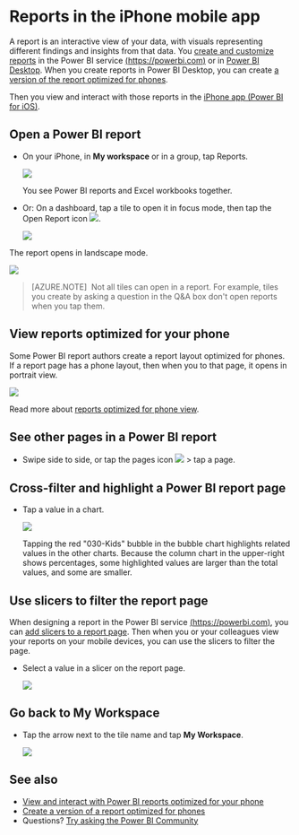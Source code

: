 <properties 
   pageTitle="Reports in the iPhone mobile app"
   description="Learn about viewing and interacting with reports in the Power BI mobile app for iOS on your iPhone. You create reports in the Power BI service or Power BI Desktop, then interact with them in the mobile apps. "
   services="powerbi" 
   documentationCenter="" 
   authors="maggiesMSFT" 
   manager="erikre" 
   backup=""
   editor=""
   tags=""
   qualityFocus="no"
   qualityDate=""/>
 
<tags
   ms.service="powerbi"
   ms.devlang="NA"
   ms.topic="article"
   ms.tgt_pltfrm="NA"
   ms.workload="powerbi"
   ms.date="03/02/2017"
   ms.author="maggies"/>

# Reports in the iPhone mobile app

A report is an interactive view of your data, with visuals representing different findings and insights from that data. You [create and customize reports](powerbi-service-create-a-new-report.md) in the Power BI service [(https://powerbi.com)](https://powerbi.com) or in [Power BI Desktop](powerbi-desktop-report-view.md). When you create reports in Power BI Desktop, you can create [a version of the report optimized for phones](powerbi-mobile-view-phone-report.md). 

Then you view and interact with those reports in the [iPhone app (Power BI for iOS)](powerbi-mobile-iphone-app-get-started.md).

## Open a Power BI report

-   On your iPhone, in **My workspace** or in a group, tap Reports.

    ![](media/powerbi-mobile-reports-in-the-iphone-app/power-bi-reports-home.png)

    You see Power BI reports and Excel workbooks together.

-   Or: On a dashboard, tap a tile to open it in focus mode, then tap the Open Report icon ![](media/powerbi-mobile-reports-in-the-iphone-app/power-bi-iphone-open-report-icon.png).

    ![](media/powerbi-mobile-reports-in-the-iphone-app/power-bi-iphone-line-tile-open-report.png)


The report opens in landscape mode.

![](media/powerbi-mobile-reports-in-the-iphone-app/power-bi-iphone-report-landscape.png)

> [AZURE.NOTE]  Not all tiles can open in a report. For example, tiles you create by asking a question in the Q&A box don't open reports when you tap them. 

## View reports optimized for your phone 

Some Power BI report authors create a report layout optimized for phones. If a report page has a phone layout, then when you to that page, it opens in portrait view.

![](media/powerbi-mobile-reports-in-the-iphone-app/07-power-bi-phone-report-portrait.png)

Read more about [reports optimized for phone view](powerbi-mobile-view-phone-report.md).

## See other pages in a Power BI report

-   Swipe side to side, or tap the pages icon ![](media/powerbi-mobile-reports-in-the-iphone-app/power-bi-iphone-pages-icon.png) > tap a page. 

## Cross-filter and highlight a Power BI report page

-   Tap a value in a chart.

    ![](media/powerbi-mobile-reports-in-the-iphone-app/PBI_Win10Uni_XFltrRptSm.png)

    Tapping the red "030-Kids" bubble in the bubble chart highlights related values in the other charts. Because the column chart in the upper-right shows percentages, some highlighted values are larger than the total values, and some are smaller. 

## Use slicers to filter the report page

When designing a report in the Power BI service [(https://powerbi.com)](https://powerbi.com), you can [add slicers to a report page](powerbi-service-tutorial-slicers.md). Then when you or your colleagues view your reports on your mobile devices, you can use the slicers to filter the page.

-   Select a value in a slicer on the report page.

    ![](media/powerbi-mobile-reports-in-the-iphone-app/pbi_iph_rptslice.png)


## Go back to My Workspace

*   Tap the arrow next to the tile name and tap **My Workspace**.

    ![](media/powerbi-mobile-reports-in-the-iphone-app/power-bi-iphone-report-breadcrumb.png)

## See also

- [View and interact with Power BI reports optimized for your phone](powerbi-mobile-view-phone-report.md)
- [Create a version of a report optimized for phones](powerbi-desktop-create-phone-report.md)
- Questions? [Try asking the Power BI Community](http://community.powerbi.com/)
